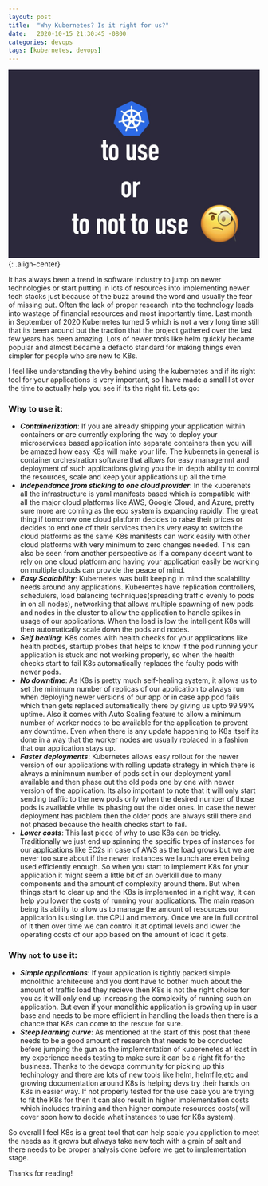 ```yaml
---
layout: post
title:  "Why Kubernetes? Is it right for us?"
date:   2020-10-15 21:30:45 -0800
categories: devops
tags: [kubernetes, devops]
---
```

![why-k8s](/assets/images/devops/why-tho.jpg){: .align-center}

It has always been a trend in software industry to jump on newer technologies or start putting in lots of resources into implementing newer tech stacks just because of the buzz around the word and usually the fear of missing out. Often the lack of proper research into the technology leads into wastage of financial resources and most importantly time. Last month in September of 2020 Kubernetes turned 5 which is not a very long time still that its been around but the traction that the project gathered over the last few years has been amazing. Lots of newer tools like helm quickly became popular and almost became a defacto standard for making things even simpler for people who are new to K8s.

I feel like understanding the `Why` behind using the kubernetes and if its right tool for your applications is very important, so I have made a small list over the time to actually help you see if its the right fit. Lets go:

### Why to use it:
- <em>**Containerization**</em>: If you are already shipping your application within containers or are currently exploring the way to deploy your microservices based application into separate containers then you will be amazed how easy K8s will make your life. The kubernets in general is container orchestration software that allows for easy managemnt and deployment of such applications giving you the in depth ability to control the resources, scale and keep your applications up all the time.
- <em>**Independance from sticking to one cloud provider**</em>: In the kuberenets all the infrastructure is yaml manifests based which is compatible with all the major cloud platforms like AWS, Google Cloud, and Azure, pretty sure more are coming as the eco system is expanding rapidly. The great thing if tomorrow one cloud platform decides to raise their prices or decides to end one of their services then its very easy to switch the cloud platforms as the same K8s manifests can work easily with other cloud platforms with very minimum to zero changes needed. This can also be seen from another perspective as if a company doesnt want to rely on one cloud platform and having your application easily be working on multiple clouds can provide the peace of mind.
- <em>**Easy Scalability**</em>: Kubernetes was built keeping in mind the scalability needs around any applications. Kuberentes have replication controllers, schedulers, load balancing techniques(spreading traffic evenly to pods in on all nodes), networking that allows multiple spawning of new pods and nodes in the cluster to allow the application to handle spikes in usage of our applications. When the load is low the intelligent K8s will then automatically scale down the pods and nodes.
- <em>**Self healing**</em>: K8s comes with health checks for your applications like health probes, startup probes that helps to know if the pod running your application is stuck and not working properly, so when the health checks start to fail K8s automatically replaces the faulty pods with newer pods. 
- <em>**No downtime**</em>: As K8s is pretty much self-healing system, it allows us to set the minimum number of replicas of our application to always run when deploying newer versions of our app or in case app pod fails which then gets replaced automatically there by giving us upto 99.99% uptime. Also it comes with Auto Scaling feature to allow a minimum number of worker nodes to be available for the application to prevent any downtime. Even when there is any update happening to K8s itself its done in a way that the worker nodes are usually replaced in a fashion that our application stays up.
- <em>**Faster deployments**</em>: Kubernetes allows easy rollout for the newer version of our applications with rolling update strategy in which there is always a minimnum number of pods set in our deployment yaml available and then phase out the old pods one by one with newer version of the application. Its also important to note that it will only start sending traffic to the new pods only when the desired number of those pods is available while its phasing out the older ones. In case the newer deployment has problem then the older pods are always still there and not phased because the health checks start to fail.
- <em>**Lower costs**</em>: This last piece of why to use K8s can be tricky. Traditionally we just end up spinning the specific types of instances for our applications like EC2s in case of AWS as the load grows but we are never too sure about if the newer instances we launch are even being used efficiently enough. So when you start to implement K8s for your application it might seem a little bit of an overkill due to many components and the amount of complexity around them. But when things start to clear up and the K8s is implemented in a right way, it can help you lower the costs of running your applications. The main reason being its ability to allow us to manage the amount of resources our application is using i.e. the CPU and memory. Once we are in full control of it then over time we can control it at optimal levels and lower the operating costs of our app based on the amount of load it gets. 


### Why `not` to use it:
- <em>**Simple applications**</em>: If your application is tightly packed simple monolithic architecure and you dont have to bother much about the amount of traffic load they recieve then K8s is not the right choice for you as it will only end up increasing the complexity of running such an application. But even if your monolithic application is growing up in user base and needs to be more efficient in handling the loads then there is a chance that K8s can come to the rescue for sure.
- <em>**Steep learning curve**</em>: As mentioned at the start of this post that there needs to be a good amount of research that needs to be conducted before jumping the gun as the implementation of kuberenetes at least in my experience needs testing to make sure it can be a right fit for the business. Thanks to the devops community for picking up this techinology and there are lots of new tools like helm, helmfile,etc and growing documentation around K8s is helping devs try their hands on K8s in easier way. If not properly tested for the use case you are trying to fit the K8s for then it can also result in higher implementation costs which includes training and then higher compute resources costs( will cover soon how to decide what instances to use for K8s system).

So overall I feel K8s is a great tool that can help scale you appliction to meet the needs as it grows but always take new tech with a grain of salt and there needs to be proper analysis done before we get to implementation stage.

Thanks for reading!